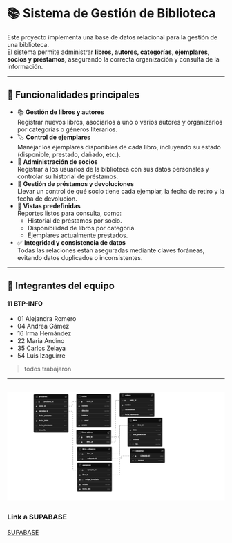 # 📚 Sistema de Gestión de Biblioteca

Este proyecto implementa una base de datos relacional para la gestión de una biblioteca.  
El sistema permite administrar **libros, autores, categorías, ejemplares, socios y préstamos**, asegurando la correcta organización y consulta de la información.  

---
## 🔎 Funcionalidades principales

- 📚 **Gestión de libros y autores**  
  Registrar nuevos libros, asociarlos a uno o varios autores y organizarlos por categorías o géneros literarios.  
- 🏷️ **Control de ejemplares**  
  Manejar los ejemplares disponibles de cada libro, incluyendo su estado (disponible, prestado, dañado, etc.).  
- 👤 **Administración de socios**  
  Registrar a los usuarios de la biblioteca con sus datos personales y controlar su historial de préstamos.  
- 🔄 **Gestión de préstamos y devoluciones**  
  Llevar un control de qué socio tiene cada ejemplar, la fecha de retiro y la fecha de devolución.  
- 👀 **Vistas predefinidas**  
  Reportes listos para consulta, como:  
  - Historial de préstamos por socio.  
  - Disponibilidad de libros por categoría.  
  - Ejemplares actualmente prestados.  
- ✅ **Integridad y consistencia de datos**  
  Todas las relaciones están aseguradas mediante claves foráneas, evitando datos duplicados o inconsistentes.  

---
## 👥 Integrantes del equipo
#### 11 BTP-INFO
- 01 Alejandra Romero
- 04 Andrea Gámez   
- 16 Irma Hernández
- 22 Maria Andino 
- 35 Carlos Zelaya
- 54 Luis Izaguirre
  
>todos trabajaron
---
![Estructura del proyecto](archivos/tablas.png)
---
### Link a SUPABASE
[SUPABASE](postgresql://postgres:[YOUR-PASSWORD]@db.sjipkpmdxychykroresh.supabase.co:5432/postgres)

 
